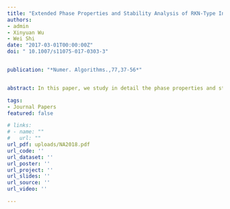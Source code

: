 ```yaml
---
title: "Extended Phase Properties and Stability Analysis of RKN-Type Integrators for Solving General Oscillatory Second-Order Initial Value Problems"
authors:
- admin
- Xinyuan Wu
- Wei Shi
date: "2017-03-01T00:00:00Z"
doi: " 10.1007/s11075-017-0303-3"


publication: "*Numer. Algorithms.,77,37-56*"


abstract: In this paper, we study in detail the phase properties and stability of numerical methods for general oscillatory second-order initial value problems whose right-hand side functions depend on both the position y and velocity y'. In order to analyze comprehensively the numerical stability of integrators for oscillatory systems, we introduce a novel linear test model y__ __(t) + __ __2y(t) + µy'(t)=0 with µ&lt;2__ __. Based on the new model, further discussions and analysis on the phase properties and stability of numerical methods are presented for general oscillatory problems. We give the new definitions of dispersion and dissipation which can be viewed as an essential extension of the traditional ones based on the linear test model y__ __(t) + __ __2y(t)=0. The numerical experiments are carried out, and the numerical results showthatthe analysisofphase properties and stability presentedinthispaper is more suitable for the numerical methods when they are applied to the general oscillatory second-order initial value problem involving both the position and velocity.

tags:
- Journal Papers
featured: false

# links:
# - name: ""
#   url: ""
url_pdf: uploads/NA2018.pdf
url_code: ''
url_dataset: ''
url_poster: ''
url_project: ''
url_slides: ''
url_source: ''
url_video: ''

---
```



